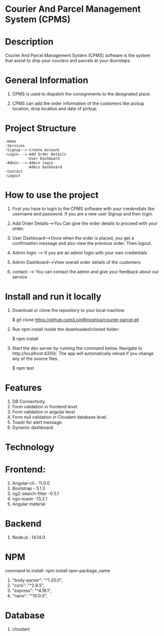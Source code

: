 # Courier And Parcel Management System (CPMS)

# Description

Courier And Parcel Management System (CPMS) software is the system that assist to ship your couriers and parcels at your doorsteps.

# General Information

1. CPMS is used to dispatch the consignments to the designated place.

2. CPMS can add the order information of the customers like pickup location, drop location and date of pickup.

# Project Structure

    -Home
    -Services
    -Signup-->-Create Account
    -Login--->-Add Order Details
              -User Dashboard
    -Admin--->-Admin login
              -Admin Dashboard
    -Contact
    -Logout

# How to use the project

1. First you have to login to the CPMS software with your credendials like username and password. If you are a new user Signup and then login.

2. Add Order Details-->You Can give the order details to proceed with your order.

3. User Dashboard-->Once when the order is placed, you get a confirmation message and also view the previous order. Then logout.

4. Admin login --> If you are an admin login with your own credentials

5. Admin Dashboard-->View overall order details of the customers

6. contact --> You can contact the admin and give your feedback about our service

# Install and run it locally

1.  Download or clone the repository to your local machine:

    $ git clone https://github.com/LivinRinoshiya/courier-parcel.git

2.  Run npm install inside the downloaded/cloned folder:

    $ npm install

3.  Start the dev server by running the command below. Navigate to http://localhost:4200/.
    The app will automatically reload if you change any of the source files.

    $ npm test

# Features

1. DB Connectivity.
2. Form validation in frontend level.
3. Form validation in angular level
4. Form null validation in Cloudant database level.
5. Toastr for alert message.
6. Dynamic dashboard.

# Technology

# Frontend:

1. Angular-cli - 11.0.0
2. Bootstrap - 5.1.3
3. ng2-search-filter -0.5.1
4. ngx-toastr -13.2.1
5. Angular material

# Backend

1. NodeJs : 14.14.0

# NPM

command to install: npm install npm-package_name

1. "body-parser": "^1.20.0",
2. "cors": "^2.8.5",
3. "express": "^4.18.1",
4. "nano": "^10.0.0",

# Database

1. cloudant

